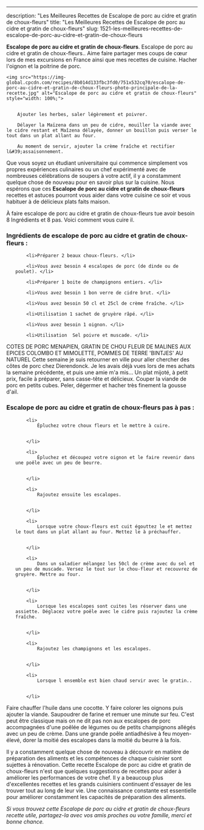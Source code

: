 ---
description: "Les Meilleures Recettes de Escalope de porc au cidre et gratin de choux-fleurs"
title: "Les Meilleures Recettes de Escalope de porc au cidre et gratin de choux-fleurs"
slug: 1521-les-meilleures-recettes-de-escalope-de-porc-au-cidre-et-gratin-de-choux-fleurs

<p>
	<strong>Escalope de porc au cidre et gratin de choux-fleurs</strong>. 
	Escalope de porc au cidre et gratin de choux-fleurs.. Aime faire partager mes coups de cœur lors de mes excursions en France ainsi que mes recettes de cuisine. Hacher l&#39;oignon et la poitrine de porc.
</p>
<p>
	
	<img src="https://img-global.cpcdn.com/recipes/8b014d133fbc3fd0/751x532cq70/escalope-de-porc-au-cidre-et-gratin-de-choux-fleurs-photo-principale-de-la-recette.jpg" alt="Escalope de porc au cidre et gratin de choux-fleurs" style="width: 100%;">
	
	
		Ajouter les herbes, saler légèrement et poivrer.
	
		Délayer la Maïzena dans un peu de cidre, mouiller la viande avec le cidre restant et Maîzena délayée, donner un bouillon puis verser le tout dans un plat allant au four.
	
		Au moment de servir, ajouter la crème fraîche et rectifier l&#39;assaisonnement.
	
</p>

Que vous soyez un étudiant universitaire qui commence simplement vos propres expériences culinaires ou un chef expérimenté avec de nombreuses célébrations de soupers à votre actif, il y a constamment quelque chose de nouveau pour en savoir plus sur la cuisine. Nous espérons que ces <strong> Escalope de porc au cidre et gratin de choux-fleurs </strong> recettes et astuces pourront vous aider dans votre cuisine ce soir et vous habituer à de délicieux plats faits maison.

<!--inarticleads1-->

À faire escalope de porc au cidre et gratin de choux-fleurs tue avoir besoin 8 Ingrédients et 8 pas. Voici comment vous cuire il.

<h3>Ingrédients de escalope de porc au cidre et gratin de choux-fleurs :</h3>

<ol>
	
		<li>Préparer 2 beaux choux-fleurs. </li>
	
		<li>Vous avez besoin 4 escalopes de porc (de dinde ou de poulet). </li>
	
		<li>Préparer 1 boite de champignons entiers. </li>
	
		<li>Vous avez besoin 1 bon verre de cidre brut. </li>
	
		<li>Vous avez besoin 50 cl et 25cl de crème fraîche. </li>
	
		<li>Utilisation 1 sachet de gruyère râpé. </li>
	
		<li>Vous avez besoin 1 oignon. </li>
	
		<li>Utilisation  Sel poivre et muscade. </li>
	
</ol>

COTES DE PORC MENAPIEN, GRATIN DE CHOU FLEUR DE MALINES AUX EPICES COLOMBO ET MIMOLETTE, POMMES DE TERRE &#39;BINTJES&#39; AU NATUREL Cette semaine je suis retourner en ville pour aller chercher des côtes de porc chez Dierendonck. Je les avais déjà vues lors de mes achats la semaine précédente, et puis une amie m&#39;a mis… Un plat mijoté, à petit prix, facile à préparer, sans casse-tête et délicieux. Couper la viande de porc en petits cubes. Peler, dégermer et hacher très finement la gousse d&#39;ail. 

<!--inarticleads2-->

<h3>Escalope de porc au cidre et gratin de choux-fleurs pas à pas :</h3>

<ol>
	
		<li>
			Épluchez votre choux fleurs et le mettre à cuire.
			
			
		</li>
	
		<li>
			Épluchez et découpez votre oignon et le faire revenir dans une poêle avec un peu de beurre.
			
			
		</li>
	
		<li>
			Rajoutez ensuite les escalopes.
			
			
		</li>
	
		<li>
			Lorsque votre choux-fleurs est cuit égouttez le et mettez le tout dans un plat allant au four. Mettez le à préchauffer.
			
			
		</li>
	
		<li>
			Dans un saladier mélangez les 50cl de crème avec du sel et un peu de muscade. Versez le tout sur le chou-fleur et recouvrez de gruyère. Mettre au four.
			
			
		</li>
	
		<li>
			Lorsque les escalopes sont cuites les réserver dans une assiette. Déglacez votre poêle avec le cidre puis rajoutez la crème fraîche.
			
			
		</li>
	
		<li>
			Rajoutez les champignons et les escalopes.
			
			
		</li>
	
		<li>
			Lorsque l ensemble est bien chaud servir avec le gratin..
			
			
		</li>
	
</ol>

Faire chauffer l&#39;huile dans une cocotte. Y faire colorer les oignons puis ajouter la viande. Saupoudrer de farine et remuer une minute sur feu. C&#39;est peut être classique mais on ne dit pas non aux escalopes de porc accompagnées d&#39;une poêlée de légumes ou de petits champignons allégés avec un peu de crème. Dans une grande poêle antiadhésive à feu moyen-élevé, dorer la moitié des escalopes dans la moitié du beurre à la fois. 

<!--inarticleads1-->

<p>
Il y a constamment quelque chose de nouveau à découvrir en matière de préparation des aliments et les compétences de chaque cuisinier sont sujettes à rénovation. Cette recette Escalope de porc au cidre et gratin de choux-fleurs n'est que quelques suggestions de recettes pour aider à améliorer les performances de votre chef. Il y a beaucoup plus d'excellentes recettes et les grands cuisiniers continuent d'essayer de les trouver tout au long de leur vie. Une connaissance constante est essentielle pour améliorer constamment les capacités de préparation des aliments.
</p>

<p>
<i>Si vous trouvez cette Escalope de porc au cidre et gratin de choux-fleurs recette utile, partagez-la avec vos amis proches ou votre famille, merci et bonne chance.</i>
</p>
